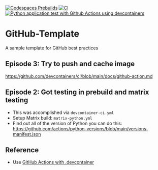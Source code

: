 [![Codespaces Prebuilds](https://github.com/nogibjj/GitHub-Template/actions/workflows/codespaces/create_codespaces_prebuilds/badge.svg)](https://github.com/nogibjj/GitHub-Template/actions/workflows/codespaces/create_codespaces_prebuilds)
[![CI](https://github.com/nogibjj/GitHub-Template/actions/workflows/cicd.yml/badge.svg)](https://github.com/nogibjj/GitHub-Template/actions/workflows/cicd.yml)
[![Python application test with Github Actions using devcontainers](https://github.com/nogibjj/GitHub-Template/actions/workflows/devcontainer-ci.yml/badge.svg)](https://github.com/nogibjj/GitHub-Template/actions/workflows/devcontainer-ci.yml)

# GitHub-Template
A sample template for GitHub best practices

## Episode 3:  Try to push and cache image

https://github.com/devcontainers/ci/blob/main/docs/github-action.md

## Episode 2:  Got testing in prebuild and matrix testing

* This was accomplished via `devcontainer-ci.yml`
* Setup Matrix build: `matrix-python.yml`
* Find out all of the version of Python you can do this:  https://github.com/actions/python-versions/blob/main/versions-manifest.json


## Reference

* Use [GitHub Actions with .devcontainer](https://github.com/devcontainers/ci/blob/main/docs/github-action.md)
